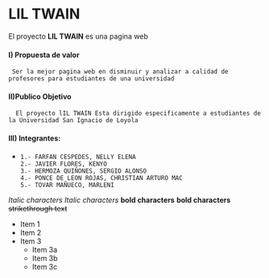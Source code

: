 #  LIL TWAIN

El proyecto **LIL TWAIN** es una pagina web 

   
 #### I) Propuesta de valor 
	 Ser la mejor pagina web en disminuir y analizar a calidad de profesores para estudiantes de una universidad
 #### II)Publico Objetivo 
	  El proyecto lIL TWAIN Esta dirigido especificamente a estudiantes de la Universidad San Ignacio de Loyola
 #### III) Integrantes:
*
      1.- FARFAN CESPEDES, NELLY ELENA
      2.- JAVIER FLORES, KENYO
      3.- HERMOZA QUIÑONES, SERGIO ALONSO
      4.- PONCE DE LEON ROJAS, CHRISTIAN ARTURO MAC
      5.- TOVAR MAÑUECO, MARLENI


*Italic characters* 
_Italic characters_
**bold characters**
__bold characters__
~~strikethrough text~~

* Item 1
* Item 2
* Item 3
  * Item 3a
  * Item 3b
  * Item 3c 
